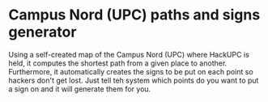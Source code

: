# Campus Nord (UPC) paths and signs generator
Using a self-created map of the Campus Nord (UPC) where HackUPC is held, it computes the shortest path from a given place to another. Furthermore, it automatically creates the signs to be put on each point so hackers don't get lost. Just tell teh system which points do you want to put a sign on and it will generate them for you.
